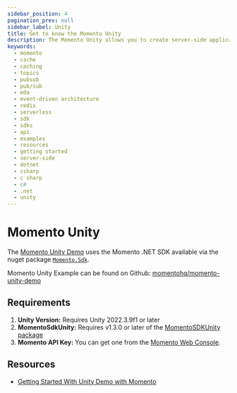 ```yaml
---
sidebar_position: 4
pagination_prev: null
sidebar_label: Unity
title: Get to know the Momento Unity 
description: The Momento Unity allows you to create server-side applications in Unity, and take advantage of Momento's caching and pub-sub features. Find resources and examples here!
keywords:
  - momento
  - cache
  - caching
  - topics
  - pubsub
  - pub/sub
  - eda
  - event-driven architecture
  - redis
  - serverless
  - sdk
  - sdks
  - api
  - examples
  - resources
  - getting started
  - server-side
  - dotnet
  - csharp
  - c sharp
  - c#
  - .net
  - unity
---
```


# Momento Unity 
The [Momento Unity Demo](https://github.com/momentohq/momento-unity-demo) uses the Momento .NET SDK available via the nuget package [`Momento.Sdk`](https://www.nuget.org/packages/Momento.Sdk).

Momento Unity Example can be found on Github: [momentohq/momento-unity-demo](https://github.com/momentohq/momento-unity-demo)

## Requirements
1. **Unity Version:** Requires Unity 2022.3.9f1 or later
2. **MomentoSdkUnity:** Requires v1.3.0 or later of the [MomentoSDKUnity package](https://github.com/momentohq/client-sdk-dotnet/releases)
3. **Momento API Key:** You can get one from the [Momento Web Console](https://console.gomomento.com/).

## Resources
- [Getting Started With Unity Demo with Momento](https://github.com/momentohq/momento-unity-demo)
